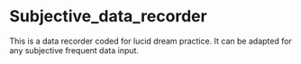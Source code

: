 # Subjective_data_recorder
This is a data recorder coded for lucid dream practice. It can be adapted for any subjective frequent data input.
